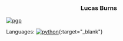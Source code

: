 <h3 align="center">Lucas Burns</h3>

[![pgp](https://img.shields.io/badge/pgp-0xC011CBEF6628B679-313131?style=flat&labelColor=313131&color=313131)](https://github.com/lmburns.gpg)

Languages:
    [![python](https://img.shields.io/badge/Python-8%2F10-f79a32)](){:target="_blank"}
